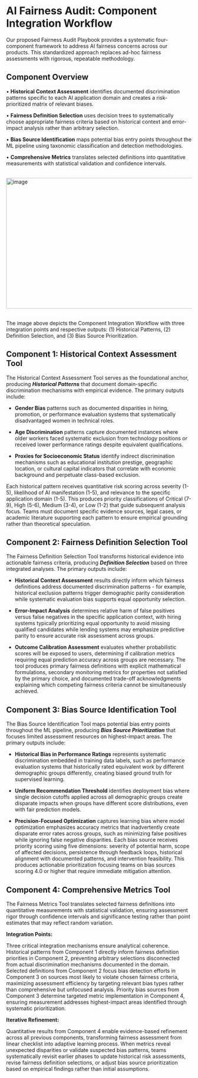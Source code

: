 # AI Fairness Audit: Component Integration Workflow

Our proposed Fairness Audit Playbook provides a systematic four-component framework to address AI fairness concerns across our products. This standardized approach replaces ad-hoc fairness assessments with rigorous, repeatable methodology.

## Component Overview ##
•	**Historical Context Assessment** identifies documented discrimination patterns specific to each AI application domain and creates a risk-prioritized matrix of relevant biases. 

•	**Fairness Definition Selection** uses decision trees to systematically choose appropriate fairness criteria based on historical context and error-impact analysis rather than arbitrary selection. 

•	**Bias Source Identification** maps potential bias entry points throughout the ML pipeline using taxonomic classification and detection methodologies. 

•	**Comprehensive Metrics** translates selected definitions into quantitative measurements with statistical validation and confidence intervals.
<br/>
<br/>

<img width="1715" height="354" alt="image" src="https://github.com/user-attachments/assets/dc02680f-7b8a-4561-b585-1894f0c1ccca" />

<br/>
<br/>

The image above depicts the Component Integration Workflow with three integration points and respective outputs: (1) Historical Patterns, (2) Definition Selection, and (3) Bias Source Prioritization.

## Component 1: Historical Context Assessment Tool ##

The Historical Context Assessment Tool serves as the foundational anchor, producing ***Historical Patterns*** that document domain-specific discrimination mechanisms with empirical evidence. The primary outputs include: 

- **Gender Bias** patterns such as documented disparities in hiring, promotion, or performance evaluation systems that systematically disadvantaged women in technical roles. 

- **Age Discrimination** patterns capture documented instances where older workers faced systematic exclusion from technology positions or received lower performance ratings despite equivalent qualifications. 

- **Proxies for Socioeconomic Status** identify indirect discrimination mechanisms such as educational institution prestige, geographic location, or cultural capital indicators that correlate with economic background and perpetuate class-based exclusion.

Each historical pattern receives quantitative risk scoring across severity (1-5), likelihood of AI manifestation (1-5), and relevance to the specific application domain (1-5). This produces priority classifications of Critical (7-9), High (5-6), Medium (3-4), or Low (1-2) that guide subsequent analysis focus. Teams must document specific evidence sources, legal cases, or academic literature supporting each pattern to ensure empirical grounding rather than theoretical speculation.

## Component 2: Fairness Definition Selection Tool ##

The Fairness Definition Selection Tool transforms historical evidence into actionable fairness criteria, producing ***Definition Selection*** based on three integrated analyses. The primary outputs include:

- **Historical Context Assessment** results directly inform which fairness definitions address documented discrimination patterns - for example, historical exclusion patterns trigger demographic parity consideration while systematic evaluation bias supports equal opportunity selection. 

- **Error-Impact Analysis** determines relative harm of false positives versus false negatives in the specific application context, with hiring systems typically prioritizing equal opportunity to avoid missing qualified candidates while lending systems may emphasize predictive parity to ensure accurate risk assessment across groups. 

- **Outcome Calibration Assessment** evaluates whether probabilistic scores will be exposed to users, determining if calibration metrics requiring equal prediction accuracy across groups are necessary.
The tool produces primary fairness definitions with explicit mathematical formulations, secondary monitoring metrics for properties not satisfied by the primary choice, and documented trade-off acknowledgments explaining which competing fairness criteria cannot be simultaneously achieved.

## Component 3: Bias Source Identification Tool ##

The Bias Source Identification Tool maps potential bias entry points throughout the ML pipeline, producing ***Bias Source Prioritization*** that focuses limited assessment resources on highest-impact areas. The primary outputs include:

- **Historical Bias in Performance Ratings** represents systematic discrimination embedded in training data labels, such as performance evaluation systems that historically rated equivalent work by different demographic groups differently, creating biased ground truth for supervised learning. 

- **Uniform Recommendation Threshold** identifies deployment bias where single decision cutoffs applied across all demographic groups create disparate impacts when groups have different score distributions, even with fair prediction models. 

- **Precision-Focused Optimization** captures learning bias where model optimization emphasizes accuracy metrics that inadvertently create disparate error rates across groups, such as minimizing false positives while ignoring false negative disparities.
Each bias source receives priority scoring using five dimensions: severity of potential harm, scope of affected decisions, persistence through feedback loops, historical alignment with documented patterns, and intervention feasibility. This produces actionable prioritization focusing teams on bias sources scoring 4.0 or higher that require immediate mitigation attention.

## Component 4: Comprehensive Metrics Tool ##

The Fairness Metrics Tool translates selected fairness definitions into quantitative measurements with statistical validation, ensuring assessment rigor through confidence intervals and significance testing rather than point estimates that may reflect random variation.

**Integration Points:**

Three critical integration mechanisms ensure analytical coherence. Historical patterns from Component 1 directly inform fairness definition priorities in Component 2, preventing arbitrary selections disconnected from actual discrimination mechanisms documented in the domain. Selected definitions from Component 2 focus bias detection efforts in Component 3 on sources most likely to violate chosen fairness criteria, maximizing assessment efficiency by targeting relevant bias types rather than comprehensive but unfocused analysis. Priority bias sources from Component 3 determine targeted metric implementation in Component 4, ensuring measurement addresses highest-impact areas identified through systematic prioritization.

**Iterative Refinement:**

Quantitative results from Component 4 enable evidence-based refinement across all previous components, transforming fairness assessment from linear checklist into adaptive learning process. When metrics reveal unexpected disparities or validate suspected bias patterns, teams systematically revisit earlier phases to update historical risk assessments, revise fairness definition selections, or adjust bias source prioritization based on empirical findings rather than initial assumptions.

